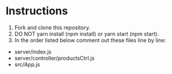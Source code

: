 # Instructions
1. Fork and clone this repository.
2. DO NOT yarn install (npm install) or yarn start (npm start).
3. In the order listed below comment out these files line by line:
  - server/index.js
  - server/controller/productsCtrl.js
  - src/App.js
